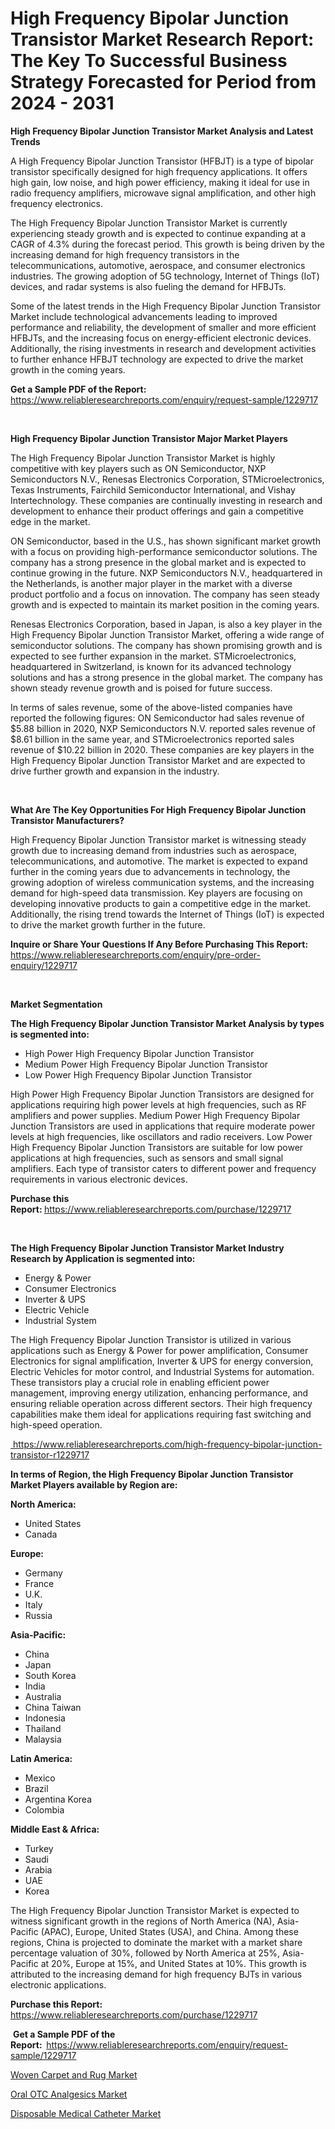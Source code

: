 <p><h1>High Frequency Bipolar Junction Transistor Market Research Report: The Key To Successful Business Strategy Forecasted for Period from 2024 - 2031</h1></p><p><strong>High Frequency Bipolar Junction Transistor Market Analysis and Latest Trends</strong></p>
<p><p>A High Frequency Bipolar Junction Transistor (HFBJT) is a type of bipolar transistor specifically designed for high frequency applications. It offers high gain, low noise, and high power efficiency, making it ideal for use in radio frequency amplifiers, microwave signal amplification, and other high frequency electronics.</p><p>The High Frequency Bipolar Junction Transistor Market is currently experiencing steady growth and is expected to continue expanding at a CAGR of 4.3% during the forecast period. This growth is being driven by the increasing demand for high frequency transistors in the telecommunications, automotive, aerospace, and consumer electronics industries. The growing adoption of 5G technology, Internet of Things (IoT) devices, and radar systems is also fueling the demand for HFBJTs.</p><p>Some of the latest trends in the High Frequency Bipolar Junction Transistor Market include technological advancements leading to improved performance and reliability, the development of smaller and more efficient HFBJTs, and the increasing focus on energy-efficient electronic devices. Additionally, the rising investments in research and development activities to further enhance HFBJT technology are expected to drive the market growth in the coming years.</p></p>
<p><strong>Get a Sample PDF of the Report:&nbsp;</strong> <a href="https://www.reliableresearchreports.com/enquiry/request-sample/1229717">https://www.reliableresearchreports.com/enquiry/request-sample/1229717</a></p>
<p>&nbsp;</p>
<p><strong>High Frequency Bipolar Junction Transistor Major Market Players</strong></p>
<p><p>The High Frequency Bipolar Junction Transistor Market is highly competitive with key players such as ON Semiconductor, NXP Semiconductors N.V., Renesas Electronics Corporation, STMicroelectronics, Texas Instruments, Fairchild Semiconductor International, and Vishay Intertechnology. These companies are continually investing in research and development to enhance their product offerings and gain a competitive edge in the market.</p><p>ON Semiconductor, based in the U.S., has shown significant market growth with a focus on providing high-performance semiconductor solutions. The company has a strong presence in the global market and is expected to continue growing in the future. NXP Semiconductors N.V., headquartered in the Netherlands, is another major player in the market with a diverse product portfolio and a focus on innovation. The company has seen steady growth and is expected to maintain its market position in the coming years.</p><p>Renesas Electronics Corporation, based in Japan, is also a key player in the High Frequency Bipolar Junction Transistor Market, offering a wide range of semiconductor solutions. The company has shown promising growth and is expected to see further expansion in the market. STMicroelectronics, headquartered in Switzerland, is known for its advanced technology solutions and has a strong presence in the global market. The company has shown steady revenue growth and is poised for future success.</p><p>In terms of sales revenue, some of the above-listed companies have reported the following figures: ON Semiconductor had sales revenue of $5.88 billion in 2020, NXP Semiconductors N.V. reported sales revenue of $8.61 billion in the same year, and STMicroelectronics reported sales revenue of $10.22 billion in 2020. These companies are key players in the High Frequency Bipolar Junction Transistor Market and are expected to drive further growth and expansion in the industry.</p></p>
<p>&nbsp;</p>
<p><strong>What Are The Key Opportunities For High Frequency Bipolar Junction Transistor Manufacturers?</strong></p>
<p><p>High Frequency Bipolar Junction Transistor market is witnessing steady growth due to increasing demand from industries such as aerospace, telecommunications, and automotive. The market is expected to expand further in the coming years due to advancements in technology, the growing adoption of wireless communication systems, and the increasing demand for high-speed data transmission. Key players are focusing on developing innovative products to gain a competitive edge in the market. Additionally, the rising trend towards the Internet of Things (IoT) is expected to drive the market growth further in the future.</p></p>
<p><strong>Inquire or Share Your Questions If Any Before Purchasing This Report:</strong> <a href="https://www.reliableresearchreports.com/enquiry/pre-order-enquiry/1229717">https://www.reliableresearchreports.com/enquiry/pre-order-enquiry/1229717</a></p>
<p>&nbsp;</p>
<p><strong>Market Segmentation</strong></p>
<p><strong>The High Frequency Bipolar Junction Transistor Market Analysis by types is segmented into:</strong></p>
<p><ul><li>High Power High Frequency Bipolar Junction Transistor</li><li>Medium Power High Frequency Bipolar Junction Transistor</li><li>Low Power High Frequency Bipolar Junction Transistor</li></ul></p>
<p><p>High Power High Frequency Bipolar Junction Transistors are designed for applications requiring high power levels at high frequencies, such as RF amplifiers and power supplies. Medium Power High Frequency Bipolar Junction Transistors are used in applications that require moderate power levels at high frequencies, like oscillators and radio receivers. Low Power High Frequency Bipolar Junction Transistors are suitable for low power applications at high frequencies, such as sensors and small signal amplifiers. Each type of transistor caters to different power and frequency requirements in various electronic devices.</p></p>
<p><strong>Purchase this Report:&nbsp;</strong><a href="https://www.reliableresearchreports.com/purchase/1229717">https://www.reliableresearchreports.com/purchase/1229717</a></p>
<p>&nbsp;</p>
<p><strong>The High Frequency Bipolar Junction Transistor Market Industry Research by Application is segmented into:</strong></p>
<p><ul><li>Energy & Power</li><li>Consumer Electronics</li><li>Inverter & UPS</li><li>Electric Vehicle</li><li>Industrial System</li></ul></p>
<p><p>The High Frequency Bipolar Junction Transistor is utilized in various applications such as Energy & Power for power amplification, Consumer Electronics for signal amplification, Inverter & UPS for energy conversion, Electric Vehicles for motor control, and Industrial Systems for automation. These transistors play a crucial role in enabling efficient power management, improving energy utilization, enhancing performance, and ensuring reliable operation across different sectors. Their high frequency capabilities make them ideal for applications requiring fast switching and high-speed operation.</p></p>
<p><a href="https://www.reliableresearchreports.com/high-frequency-bipolar-junction-transistor-r1229717">&nbsp;https://www.reliableresearchreports.com/high-frequency-bipolar-junction-transistor-r1229717</a></p>
<p><strong>In terms of Region, the High Frequency Bipolar Junction Transistor Market Players available by Region are:</strong></p>
<p>
    <p> <strong> North America: </strong>
        <ul>
            <li>United States</li>
            <li>Canada</li>
        </ul>
        </p> 
    <p> <strong> Europe: </strong>
        <ul>
            <li>Germany</li>
            <li>France</li>
            <li>U.K.</li>
            <li>Italy</li>
            <li>Russia</li>
        </ul>
        </p> 
    <p> <strong> Asia-Pacific: </strong>
        <ul>
            <li>China</li>
            <li>Japan</li>
            <li>South Korea</li>
            <li>India</li>
            <li>Australia</li>
            <li>China Taiwan</li>
            <li>Indonesia</li>
            <li>Thailand</li>
            <li>Malaysia</li>
        </ul>
        </p> 
    <p> <strong> Latin America: </strong>
        <ul>
            <li>Mexico</li>
            <li>Brazil</li>
            <li>Argentina Korea</li>
            <li>Colombia</li>
        </ul>
        </p> 
    <p> <strong> Middle East & Africa: </strong>
        <ul>
            <li>Turkey</li>
            <li>Saudi</li>
            <li>Arabia</li>
            <li>UAE</li>
            <li>Korea</li>
        </ul>
    </p>
    </p>
<p><p>The High Frequency Bipolar Junction Transistor Market is expected to witness significant growth in the regions of North America (NA), Asia-Pacific (APAC), Europe, United States (USA), and China. Among these regions, China is projected to dominate the market with a market share percentage valuation of 30%, followed by North America at 25%, Asia-Pacific at 20%, Europe at 15%, and United States at 10%. This growth is attributed to the increasing demand for high frequency BJTs in various electronic applications.</p></p>
<p><strong>Purchase this Report: </strong><a href="https://www.reliableresearchreports.com/purchase/1229717">https://www.reliableresearchreports.com/purchase/1229717</a></p>
<p>&nbsp;<strong>Get a Sample PDF of the Report:&nbsp;&nbsp;</strong><a href="https://www.reliableresearchreports.com/enquiry/request-sample/1229717">https://www.reliableresearchreports.com/enquiry/request-sample/1229717</a></p>
<p><strong></strong></p>
<p><p><a href="https://github.com/MaraKoelpin2023/Market-Research-Report-List-2/blob/main/woven-carpet-and-rug-market.md">Woven Carpet and Rug Market</a></p><p><a href="https://issuu.com/reportprime-2/docs/oral-otc-analgesics-market-size-2030.pptx">Oral OTC Analgesics Market</a></p><p><a href="https://github.com/maudAbbott7/Market-Research-Report-List-2/blob/main/disposable-medical-catheter-market.md">Disposable Medical Catheter Market</a></p></p>
